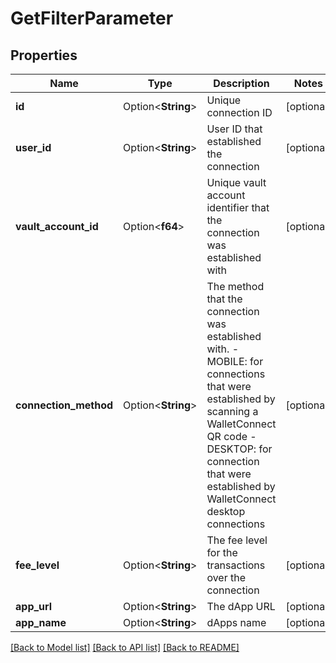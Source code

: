 # GetFilterParameter

## Properties

Name | Type | Description | Notes
------------ | ------------- | ------------- | -------------
**id** | Option<**String**> | Unique connection ID | [optional]
**user_id** | Option<**String**> | User ID that established the connection | [optional]
**vault_account_id** | Option<**f64**> | Unique vault account identifier that the connection was established with | [optional]
**connection_method** | Option<**String**> | The method that the connection was established with.  - MOBILE: for connections that were established by scanning a WalletConnect QR code  - DESKTOP: for connection that were established by WalletConnect desktop connections  | [optional]
**fee_level** | Option<**String**> | The fee level for the transactions over the connection | [optional]
**app_url** | Option<**String**> | The dApp URL | [optional]
**app_name** | Option<**String**> | dApps name | [optional]

[[Back to Model list]](../README.md#documentation-for-models) [[Back to API list]](../README.md#documentation-for-api-endpoints) [[Back to README]](../README.md)


